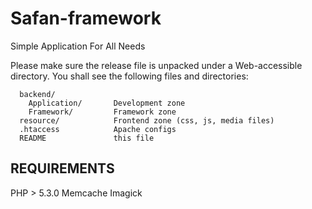 Safan-framework
===============

Simple Application For All Needs

Please make sure the release file is unpacked under a Web-accessible
directory. You shall see the following files and directories:

      backend/             
        Application/       Development zone
        Framework/         Framework zone
      resource/            Frontend zone (css, js, media files)
      .htaccess            Apache configs
      README               this file

REQUIREMENTS
------------
PHP > 5.3.0 
Memcache
Imagick
